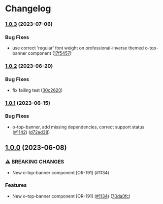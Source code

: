 # Changelog

### [1.0.3](https://www.github.com/Financial-Times/origami/compare/o-top-banner-v1.0.2...o-top-banner-v1.0.3) (2023-07-06)


### Bug Fixes

* use correct 'regular' font weight on professional-inverse themed o-top-banner component ([17f5457](https://www.github.com/Financial-Times/origami/commit/17f54573ff12715f6e34fe0c1606fb7faed95b00))

### [1.0.2](https://www.github.com/Financial-Times/origami/compare/o-top-banner-v1.0.1...o-top-banner-v1.0.2) (2023-06-20)


### Bug Fixes

* fix failing test ([30c2620](https://www.github.com/Financial-Times/origami/commit/30c2620be4ab2b8e54b4413e244420b163748195))

### [1.0.1](https://www.github.com/Financial-Times/origami/compare/o-top-banner-v1.0.0...o-top-banner-v1.0.1) (2023-06-15)


### Bug Fixes

* o-top-banner, add missing dependencies, correct support status ([#1142](https://www.github.com/Financial-Times/origami/issues/1142)) ([d72ed38](https://www.github.com/Financial-Times/origami/commit/d72ed38a296d219b72bcf006455f1417a131303b))

## [1.0.0](https://www.github.com/Financial-Times/origami/compare/o-top-banner-v0.0.0...o-top-banner-v1.0.0) (2023-06-08)


### ⚠ BREAKING CHANGES

* New o-top-banner component [OR-191] (#1134)

### Features

* New o-top-banner component [OR-191] ([#1134](https://www.github.com/Financial-Times/origami/issues/1134)) ([70da0fc](https://www.github.com/Financial-Times/origami/commit/70da0fc4e87120338ae47ed561fe1651cbc6d820))
